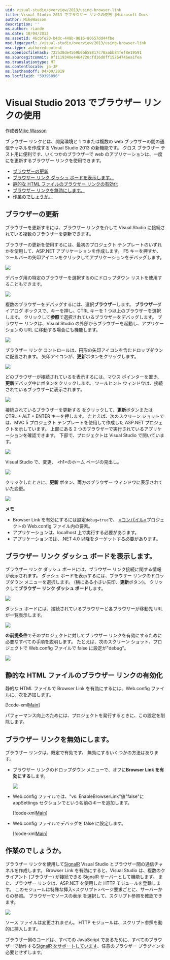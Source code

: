 ```yaml
---
uid: visual-studio/overview/2013/using-browser-link
title: Visual Studio 2013 でブラウザー リンクの使用 |Microsoft Docs
author: MikeWasson
description: ''
ms.author: riande
ms.date: 10/04/2013
ms.assetid: 46cbfe20-b4dc-449b-9016-80657dd44fbe
msc.legacyurl: /visual-studio/overview/2013/using-browser-link
msc.type: authoredcontent
ms.openlocfilehash: 723a38de4569b0bb58817c70aabb84fef8e19591
ms.sourcegitcommit: 0f1119340e4464720cfd16d0ff15764746ea1fea
ms.translationtype: MT
ms.contentlocale: ja-JP
ms.lasthandoff: 04/09/2019
ms.locfileid: "59395096"
---
```

# <a name="using-browser-link-in-visual-studio-2013"></a>Visual Studio 2013 でブラウザー リンクの使用

作成者[Mike Wasson](https://github.com/MikeWasson)

ブラウザー リンクとは、開発環境と 1 つまたは複数の web ブラウザーの間の通信チャネルを作成する Visual Studio 2013 の新機能です。 クロス ブラウザー テスト用に便利です、いくつかのブラウザーで web のアプリケーションは、一度にを更新するブラウザー リンクを使用できます。

- [ブラウザーの更新](#browser-refresh)
- [ブラウザー リンク ダッシュ ボードを表示します。](#dashboard)
- [静的な HTML ファイルのブラウザー リンクの有効化](#static-html)
- [ブラウザー リンクを無効にします。](#disabling)
- [作業のでしょうか。](#how-it-works)

<a id="browser-refresh"></a>
## <a name="browser-refresh"></a>ブラウザーの更新

ブラウザーを更新するには、ブラウザー リンクを介して Visual Studio に接続されている複数のブラウザーを更新できます。

ブラウザーの更新を使用するには、最初のプロジェクト テンプレートのいずれかを使用して、ASP.NET アプリケーションを作成します。 F5 キーを押すか、ツールバーの矢印アイコンをクリックしてアプリケーションをデバッグします。

![](using-browser-link/_static/image1.png)

デバッグ用の特定のブラウザーを選択するのにドロップダウン リストを使用することもできます。

![](using-browser-link/_static/image2.png)

複数のブラウザーをデバッグするには、選択**ブラウザー**します。 **ブラウザー**ダイアログ ボックスで、キーを押し、CTRL キーを 1 つ以上のブラウザーを選択します。 クリックして**参照**で選択されているブラウザーをデバッグします。 ブラウザー リンクは、Visual Studio の外部からブラウザーを起動し、アプリケーションの URL に移動する場合にも機能します。

![](using-browser-link/_static/image3.png)

ブラウザー リンク コントロールは、円形の矢印アイコンを含むドロップダウンに配置されます。 矢印アイコンが、**更新**ボタンをクリックします。

![](using-browser-link/_static/image4.png)

どのブラウザーが接続されているを表示するには、マウス ポインターを置き、**更新**デバッグ中にボタンをクリックします。 ツールヒント ウィンドウは、接続されているブラウザーに表示されます。

![](using-browser-link/_static/image5.png)

接続されているブラウザーを更新する をクリックして、**更新**ボタンまたは CTRL + ALT + ENTER キーを押します。 たとえば、次のスクリーン ショットでは、MVC 5 プロジェクト テンプレートを使用して作成した ASP.NET プロジェクトを示しています。 上部にある 2 つのブラウザーで実行されているアプリケーションを確認できます。 下部で、プロジェクトは Visual Studio で開いています。

![](using-browser-link/_static/image6.png)

Visual Studio で、変更、 &lt;h1&gt;のホーム ページの見出し。

![](using-browser-link/_static/image7.png)

クリックしたときに、**更新** ボタン、両方のブラウザー ウィンドウに表示されていた変更。

![](using-browser-link/_static/image8.png)

**メモ**

- Browser Link を有効にするには設定`debug=true`で、 [&lt;コンパイル&gt;](https://msdn.microsoft.com/library/s10awwz0(v=vs.85).aspx)プロジェクトの Web.config ファイル内の要素。
- アプリケーションは、localhost 上で実行する必要があります。
- アプリケーションでは、.NET 4.0 以降をターゲットする必要があります。

<a id="dashboard"></a>
## <a name="viewing-the-browser-link-dashboard"></a>ブラウザー リンク ダッシュ ボードを表示します。

ブラウザー リンク ダッシュ ボードには、ブラウザー リンク接続に関する情報が表示されます。 ダッシュ ボードを表示するには、ブラウザー リンクのドロップダウン メニューを選択します。 (横にある小さい矢印、**更新**ボタン)。 クリックして**ブラウザー リンク ダッシュ ボード**します。

![](using-browser-link/_static/image9.png)

ダッシュ ボードには、接続されているブラウザーと各ブラウザーが移動先 URL が一覧表示します。

![](using-browser-link/_static/image10.png)

**の前提条件**でそのプロジェクトに対してブラウザー リンクを有効にするために必要なすべての手順を説明します。 たとえば、次のスクリーン ショット、プロジェクトで Web.config ファイルで false に設定が"debug"。

![](using-browser-link/_static/image11.png)

<a id="static-html"></a>
## <a name="enabling-browser-link-for-static-html-files"></a>静的な HTML ファイルのブラウザー リンクの有効化

静的な HTML ファイルで Browser Link を有効にするには、Web.config ファイルに、次を追加します。

[!code-xml[Main](using-browser-link/samples/sample1.xml)]

パフォーマンス向上のためには、プロジェクトを発行するときに、この設定を削除します。

<a id="disabling"></a>
## <a name="disabling-browser-link"></a>ブラウザー リンクを無効にします。

ブラウザー リンクは、既定で有効です。 無効にするいくつかの方法はあります。

- ブラウザー リンクのドロップダウン メニューで、オフに**Browser Link を有効にする**します。 

    ![](using-browser-link/_static/image12.png)
- Web.config ファイルでは、"vs: EnableBrowserLink"値"false"に appSettings セクションでという名前のキーを追加します。 

    [!code-xml[Main](using-browser-link/samples/sample2.xml)]
- Web.config ファイルでデバッグを false に設定します。 

    [!code-xml[Main](using-browser-link/samples/sample3.xml)]

<a id="how-it-works"></a>
## <a name="how-does-it-work"></a>作業のでしょうか。

ブラウザー リンクを使用して[SignalR](../../../signalr/index.md) Visual Studio とブラウザー間の通信チャネルを作成します。 Browser Link を有効にすると、Visual Studio は、複数のクライアント (ブラウザー) が接続できる SignalR サーバーとして機能します。 また、ブラウザー リンクは、ASP.NET を使用した HTTP モジュールを登録します。 このモジュールは特殊な挿入&lt;スクリプト&gt;ページ要求ごとに、サーバーからの参照。 ブラウザーでソースの表示 を選択して、スクリプト参照を確認できます。

![](using-browser-link/_static/image13.png)

ソース ファイルは変更されません。 HTTP モジュールは、スクリプト参照を動的に挿入します。

ブラウザー側のコードは、すべての JavaScript であるために、すべてのブラウザーで動作する[SignalR をサポートしています](../../../signalr/overview/getting-started/supported-platforms.md)、任意のブラウザー プラグインを必要とせずします。

